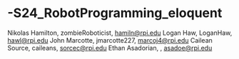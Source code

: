 # -S24_RobotProgramming_eloquent

Nikolas Hamilton, zombieRoboticist, hamiln@rpi.edu
Logan Haw, LoganHaw, hawl@rpi.edu
John Marcotte, jmarcotte227, marcoj4@rpi.edu
Cailean Source, caileans, sorcec@rpi.edu
Ethan Asadorian, , asadoe@rpi.edu
